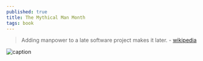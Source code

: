 ```yaml
---
published: true
title: The Mythical Man Month
tags: book
---
```

> Adding manpower to a late software project makes it later. - [wikipedia](https://en.wikipedia.org/wiki/The_Mythical_Man-Month)

![caption](https://upload.wikimedia.org/wikipedia/en/f/fd/Mythical_man-month_%28book_cover%29.jpg)